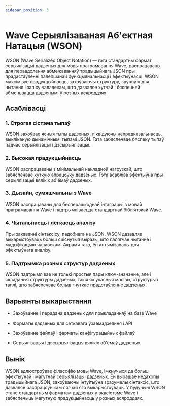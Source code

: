 ```yaml
---
sidebar_position: 3
---
```


# Wave Серыялізаваная Аб'ектная Натацыя (WSON)
WSON (Wave Serialized Object Notation) — гэта стандартны фармат серыялізацыі дадзеных для мовы праграмавання Wave, распрацаваны для пераадолення абмежаванняў традыцыйнага JSON пры прадастаўленні палепшанай функцыянальнасці і эфектыўнасці. WSON максімізуе прадукцыйнасць, захоўваючы структуру, зручную для чытання і запісу чалавекам, што дазваляе хутчэй і бяспечней абменьвацца дадзенымі ў розных асяроддзях.

## Асаблівасці
### 1. Строгая сістэма тыпаў
WSON захоўвае ясныя тыпы дадзеных, ліквідуючы непрадказальнасць, выкліканую дынамічнымі тыпамі JSON. Гэта забяспечвае бяспеку тыпаў падчас серыялізацыі і дэсырыялізацыі.

### 2. Высокая прадукцыйнасць
WSON распрацаваны з мінімальнай накладной нагрузкай, што забяспечвае хуткую апрацоўку дадзеных. Гэта асабліва эфектыўна пры серыялізацыі вялікіх аб'ёмаў дадзеных.

### 3. Дызайн, сумяшчальны з Wave
WSON распрацаваны для бесперашкоднай інтэграцыі з мовай праграмавання Wave і падтрымліваецца стандартнай бібліятэкай Wave.

### 4. Чытальнасць і лёгкасць аналізу
Пры захаванні сінтаксісу, падобнага на JSON, WSON дазваляе выкарыстоўваць больш сціснутыя выразы, што палягчае чытанне і мадыфікацыю чалавекам. Акрамя таго, ён аптымізаваны для эфектыўнага аналізу.

### 5. Падтрымка розных структур дадзеных
WSON падтрымлівае не толькі простыя пары ключ-значэнне, але і складаныя структуры дадзеных, такія як уласныя масівы, структуры і таплі, што забяспечвае больш гнуткае прадстаўленне дадзеных.

## Варыянты выкарыстання
* Захоўванне і перадача дадзеных для прыкладанняў на базе Wave

* Форматы дадзеных для сеткавага ўзаемадзеяння і API

* Захоўванне файлаў і фарматы канфігурацыйных файлаў

* Серыялізацыя і дэсырыялізацыя вялікіх аб'ёмаў дадзеных

## Вынік
WSON адлюстроўвае філасофію мовы Wave, імкнучыся да больш эфектыўнай і магутнай серыялізацыі дадзеных. Ён вырашае недахопы традыцыйнага JSON, захоўваючы інтуітыўна зразумелы сінтаксіс, што дазваляе распрацоўнікам лягчэй яго выкарыстоўваць. У будучыні WSON стане стандартным фарматам дадзеных у экасістэме Wave і забяспечыць магутную прадукцыйнасць у розных асяроддзях.
